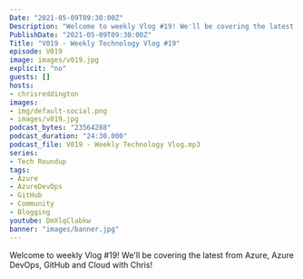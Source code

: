 ```yaml
---
Date: "2021-05-09T09:30:00Z"
Description: "Welcome to weekly Vlog #19! We'll be covering the latest from Azure, Azure DevOps, GitHub and Cloud with Chris!"
PublishDate: "2021-05-09T09:30:00Z"
Title: "V019 - Weekly Technology Vlog #19"
episode: V019
image: images/v019.jpg
explicit: "no"
guests: []
hosts:
- chrisreddington
images:
- img/default-social.png
- images/v019.jpg
podcast_bytes: "23564288"
podcast_duration: "24:30.000"
podcast_file: V019 - Weekly Technology Vlog.mp3
series:
- Tech Roundup
tags:
- Azure
- AzureDevOps
- GitHub
- Community
- Blogging
youtube: DmXlqClabkw
banner: "images/banner.jpg"
---
```

Welcome to weekly Vlog #19! We'll be covering the latest from Azure, Azure DevOps, GitHub and Cloud with Chris!